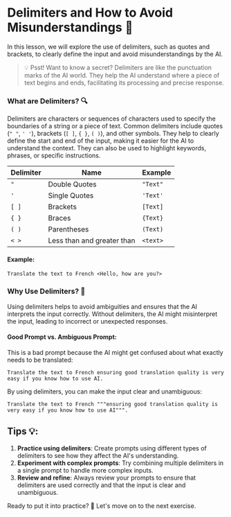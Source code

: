 # Delimiters and How to Avoid Misunderstandings 📝

In this lesson, we will explore the use of delimiters, such as quotes and brackets, to clearly define the input and avoid misunderstandings by the AI.

> 💡 Psst! Want to know a secret? Delimiters are like the punctuation marks of the AI world. They help the AI understand where a piece of text begins and ends, facilitating its processing and precise response.

### What are Delimiters? 🔍

Delimiters are characters or sequences of characters used to specify the boundaries of a string or a piece of text. Common delimiters include quotes (`" "`, `' '`), brackets (`[ ]`, `{ }`, `( )`), and other symbols. They help to clearly define the start and end of the input, making it easier for the AI to understand the context. They can also be used to highlight keywords, phrases, or specific instructions.

| Delimiter | Name | Example |
|-----------|------|---------|
| `"`       | Double Quotes | `"Text"` |
| `'`       | Single Quotes | `'Text'` |
| `[ ]`     | Brackets | `[Text]` |
| `{ }`     | Braces | `{Text}` |
| `( )`     | Parentheses | `(Text)` |
| `< >`     | Less than and greater than | `<text>` |

#### Example:

```text
Translate the text to French <Hello, how are you?>
```

### Why Use Delimiters? 🤔

Using delimiters helps to avoid ambiguities and ensures that the AI interprets the input correctly. Without delimiters, the AI might misinterpret the input, leading to incorrect or unexpected responses.

#### Good Prompt vs. Ambiguous Prompt:

This is a bad prompt because the AI might get confused about what exactly needs to be translated:

```text
Translate the text to French ensuring good translation quality is very easy if you know how to use AI.
```

By using delimiters, you can make the input clear and unambiguous:

```text
Translate the text to French """ensuring good translation quality is very easy if you know how to use AI""".
```

## Tips 💡:

1. **Practice using delimiters**: Create prompts using different types of delimiters to see how they affect the AI's understanding.
2. **Experiment with complex prompts**: Try combining multiple delimiters in a single prompt to handle more complex inputs.
3. **Review and refine**: Always review your prompts to ensure that delimiters are used correctly and that the input is clear and unambiguous.

Ready to put it into practice? 👀 Let's move on to the next exercise.